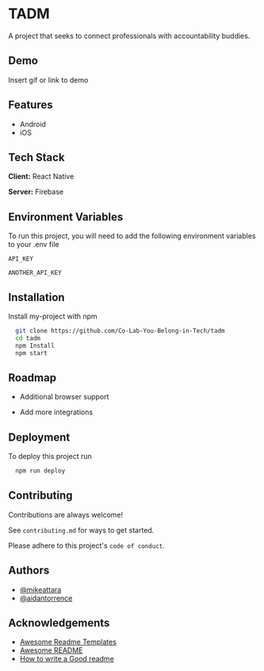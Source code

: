 
# TADM 

A project that seeks to connect professionals with accountability buddies.


## Demo

Insert gif or link to demo

  
## Features

- Android
- iOS

  
## Tech Stack

**Client:** React Native

**Server:** Firebase

  
## Environment Variables

To run this project, you will need to add the following environment variables to your .env file

`API_KEY`

`ANOTHER_API_KEY`

  
## Installation

Install my-project with npm

```bash
  git clone https://github.com/Co-Lab-You-Belong-in-Tech/tadm
  cd tadm
  npm Install
  npm start
```
    
## Roadmap

- Additional browser support

- Add more integrations

  
## Deployment

To deploy this project run

```bash
  npm run deploy
```

  
## Contributing

Contributions are always welcome!

See `contributing.md` for ways to get started.

Please adhere to this project's `code of conduct`.

  
## Authors

- [@mikeattara](https://www.github.com/mikeattara)
- [@aidantorrence](https://www.github.com/aidantorrence)

  
## Acknowledgements

 - [Awesome Readme Templates](https://awesomeopensource.com/project/elangosundar/awesome-README-templates)
 - [Awesome README](https://github.com/matiassingers/awesome-readme)
 - [How to write a Good readme](https://bulldogjob.com/news/449-how-to-write-a-good-readme-for-your-github-project)

  
